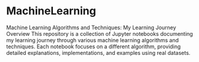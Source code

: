 # MachineLearning
Machine Learning Algorithms and Techniques: My Learning Journey Overview This repository is a collection of Jupyter notebooks documenting my learning journey through various machine learning algorithms and techniques. Each notebook focuses on a different algorithm, providing detailed explanations, implementations, and examples using real datasets.

